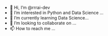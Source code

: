 - 👋 Hi, I’m @rrrai-dev
- 👀 I’m interested in Python and Data Science ...
- 🌱 I’m currently learning Data Science...
- 💞️ I’m looking to collaborate on ...
- 📫 How to reach me ...

<!---
rrrai-dev/rrrai-dev is a ✨ special ✨ repository because its `README.md` (this file) appears on your GitHub profile.
You can click the Preview link to take a look at your changes.
--->
